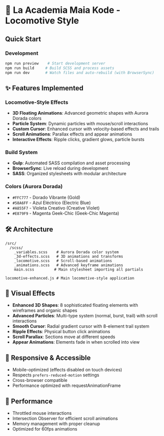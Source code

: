 # 🎯 La Academia Maia Kode - Locomotive Style

## Quick Start

### Development
```bash
npm run preview    # Start development server
npm run build     # Build SCSS and process assets  
npm run dev       # Watch files and auto-rebuild (with BrowserSync)
```

## ✨ Features Implemented

### Locomotive-Style Effects
- **3D Floating Animations**: Advanced geometric shapes with Aurora Dorada colors
- **Particle System**: Dynamic particles with mouse/scroll interactions  
- **Custom Cursor**: Enhanced cursor with velocity-based effects and trails
- **Scroll Animations**: Parallax effects and appear animations
- **Interactive Effects**: Ripple clicks, gradient glows, particle bursts

### Build System
- **Gulp**: Automated SASS compilation and asset processing
- **BrowserSync**: Live reload during development
- **SASS**: Organized stylesheets with modular architecture

### Colors (Aurora Dorada)
- `#FFC777` - Dorado Vibrante (Gold)
- `#58A6FF` - Azul Eléctrico (Electric Blue)  
- `#A855F7` - Violeta Creativo (Creative Violet)
- `#E879F9` - Magenta Geek-Chic (Geek-Chic Magenta)

## 🛠️ Architecture

```
/src/
  /scss/
    _variables.scss    # Aurora Dorada color system
    _3d-effects.scss   # 3D animations and transforms
    _locomotive.scss   # Scroll-based animations
    _animations.scss   # Advanced keyframe animations
    main.scss         # Main stylesheet importing all partials
  
locomotive-enhanced.js # Main locomotive-style application
```

## 🎨 Visual Effects

- **Enhanced 3D Shapes**: 8 sophisticated floating elements with wireframes and organic shapes
- **Advanced Particles**: Multi-type system (normal, burst, trail) with scroll interactions
- **Smooth Cursor**: Radial gradient cursor with 8-element trail system
- **Ripple Effects**: Physical button click animations
- **Scroll Parallax**: Sections move at different speeds
- **Appear Animations**: Elements fade in when scrolled into view

## 📱 Responsive & Accessible

- Mobile-optimized (effects disabled on touch devices)
- Respects `prefers-reduced-motion` settings
- Cross-browser compatible
- Performance optimized with requestAnimationFrame

## 🚀 Performance

- Throttled mouse interactions
- Intersection Observer for efficient scroll animations
- Memory management with proper cleanup
- Optimized for 60fps animations